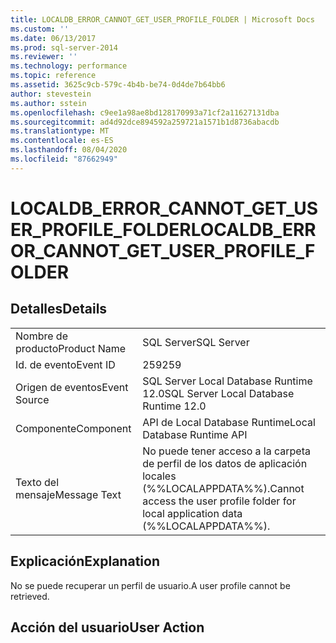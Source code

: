 ```yaml
---
title: LOCALDB_ERROR_CANNOT_GET_USER_PROFILE_FOLDER | Microsoft Docs
ms.custom: ''
ms.date: 06/13/2017
ms.prod: sql-server-2014
ms.reviewer: ''
ms.technology: performance
ms.topic: reference
ms.assetid: 3625c9cb-579c-4b4b-be74-0d4de7b64bb6
author: stevestein
ms.author: sstein
ms.openlocfilehash: c9ee1a98ae8bd128170993a71cf2a11627131dba
ms.sourcegitcommit: ad4d92dce894592a259721a1571b1d8736abacdb
ms.translationtype: MT
ms.contentlocale: es-ES
ms.lasthandoff: 08/04/2020
ms.locfileid: "87662949"
---
```

# <a name="localdb_error_cannot_get_user_profile_folder"></a><span data-ttu-id="a0053-102">LOCALDB_ERROR_CANNOT_GET_USER_PROFILE_FOLDER</span><span class="sxs-lookup"><span data-stu-id="a0053-102">LOCALDB_ERROR_CANNOT_GET_USER_PROFILE_FOLDER</span></span>
    
## <a name="details"></a><span data-ttu-id="a0053-103">Detalles</span><span class="sxs-lookup"><span data-stu-id="a0053-103">Details</span></span>  
  
|||  
|-|-|  
|<span data-ttu-id="a0053-104">Nombre de producto</span><span class="sxs-lookup"><span data-stu-id="a0053-104">Product Name</span></span>|<span data-ttu-id="a0053-105">SQL Server</span><span class="sxs-lookup"><span data-stu-id="a0053-105">SQL Server</span></span>|  
|<span data-ttu-id="a0053-106">Id. de evento</span><span class="sxs-lookup"><span data-stu-id="a0053-106">Event ID</span></span>|<span data-ttu-id="a0053-107">259</span><span class="sxs-lookup"><span data-stu-id="a0053-107">259</span></span>|  
|<span data-ttu-id="a0053-108">Origen de eventos</span><span class="sxs-lookup"><span data-stu-id="a0053-108">Event Source</span></span>|<span data-ttu-id="a0053-109">SQL Server Local Database Runtime 12.0</span><span class="sxs-lookup"><span data-stu-id="a0053-109">SQL Server Local Database Runtime 12.0</span></span>|  
|<span data-ttu-id="a0053-110">Componente</span><span class="sxs-lookup"><span data-stu-id="a0053-110">Component</span></span>|<span data-ttu-id="a0053-111">API de Local Database Runtime</span><span class="sxs-lookup"><span data-stu-id="a0053-111">Local Database Runtime API</span></span>|  
|<span data-ttu-id="a0053-112">Texto del mensaje</span><span class="sxs-lookup"><span data-stu-id="a0053-112">Message Text</span></span>|<span data-ttu-id="a0053-113">No puede tener acceso a la carpeta de perfil de los datos de aplicación locales (%%LOCALAPPDATA%%).</span><span class="sxs-lookup"><span data-stu-id="a0053-113">Cannot access the user profile folder for local application data (%%LOCALAPPDATA%%).</span></span>|  
  
## <a name="explanation"></a><span data-ttu-id="a0053-114">Explicación</span><span class="sxs-lookup"><span data-stu-id="a0053-114">Explanation</span></span>  
 <span data-ttu-id="a0053-115">No se puede recuperar un perfil de usuario.</span><span class="sxs-lookup"><span data-stu-id="a0053-115">A user profile cannot be retrieved.</span></span>  
  
## <a name="user-action"></a><span data-ttu-id="a0053-116">Acción del usuario</span><span class="sxs-lookup"><span data-stu-id="a0053-116">User Action</span></span>  
  
